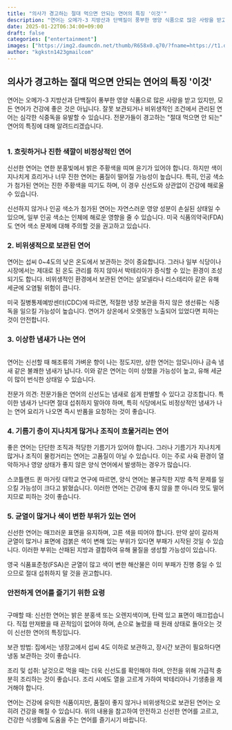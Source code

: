 ```yaml
---
title: "의사가 경고하는 절대 먹으면 안되는 연어의 특징 '이것'"
description: "연어는 오메가-3 지방산과 단백질이 풍부한 영양 식품으로 많은 사랑을 받고 있지만, 모든 연어가 건강에 좋은 것은 아닙니다. 잘못 보관되거나 비위생적인 조건에서 관리된 연어는 심각한 식중독을 유발할 수 있습니다. 전문가들이 경고하는 \"절대 먹으면 안 되는\" 연어의 특징"
date: 2025-01-22T06:34:00+09:00
draft: false
categories: ["entertainment"]
images: ["https://img2.daumcdn.net/thumb/R658x0.q70/?fname=https://t1.daumcdn.net/news/202411/12/starpick/20241112183102860puji.webp", "https://img1.daumcdn.net/thumb/R658x0.q70/?fname=https://t1.daumcdn.net/news/202411/12/starpick/20241112183103033vgvm.webp", "https://img1.daumcdn.net/thumb/R658x0.q70/?fname=https://t1.daumcdn.net/news/202411/12/starpick/20241112183102661cewh.jpg"]
author: "kgkstn1423gmailcom"
---
```


<h2 >의사가 경고하는 절대 먹으면 안되는 연어의 특징 '이것'</h2> <p>연어는 오메가-3 지방산과 단백질이 풍부한 영양 식품으로 많은 사랑을 받고 있지만, 모든 연어가 건강에 좋은 것은 아닙니다. 잘못 보관되거나 비위생적인 조건에서 관리된 연어는 심각한 식중독을 유발할 수 있습니다. 전문가들이 경고하는 "절대 먹으면 안 되는" 연어의 특징에 대해 알려드리겠습니다.</p> <figure ><img src="https://img2.daumcdn.net/thumb/R658x0.q70/?fname=https://t1.daumcdn.net/news/202411/12/starpick/20241112183102860puji.webp" alt=""/></figure> <h3 >1. 흐릿하거나 진한 색깔이 비정상적인 연어</h3> <p>신선한 연어는 연한 분홍빛에서 밝은 주황색을 띠며 윤기가 있어야 합니다. 하지만 색이 지나치게 흐리거나 너무 진한 연어는 품질이 떨어질 가능성이 높습니다. 특히, 인공 색소가 첨가된 연어는 진한 주황색을 띠기도 하며, 이 경우 신선도와 상관없이 건강에 해로울 수 있습니다.</p> <p>신선하지 않거나 인공 색소가 첨가된 연어는 자연스러운 영양 성분이 손실된 상태일 수 있으며, 일부 인공 색소는 인체에 해로운 영향을 줄 수 있습니다. 미국 식품의약국(FDA)도 연어 색소 문제에 대해 주의할 것을 권고하고 있습니다.</p> <h3 >2. 비위생적으로 보관된 연어</h3> <p>연어는 섭씨 0~4도의 낮은 온도에서 보관하는 것이 중요합니다. 그러나 일부 식당이나 시장에서는 제대로 된 온도 관리를 하지 않아서 박테리아가 증식할 수 있는 환경이 조성되기도 합니다. 비위생적인 환경에서 보관된 연어는 살모넬라나 리스테리아 같은 유해 세균에 오염될 위험이 큽니다.</p> <p>미국 질병통제예방센터(CDC)에 따르면, 적절한 냉장 보관을 하지 않은 생선류는 식중독을 일으킬 가능성이 높습니다. 연어가 상온에서 오랫동안 노출되어 있었다면 피하는 것이 안전합니다.</p> <h3 >3. 이상한 냄새가 나는 연어</h3> <figure ><img src="https://img1.daumcdn.net/thumb/R658x0.q70/?fname=https://t1.daumcdn.net/news/202411/12/starpick/20241112183103033vgvm.webp" alt=""/></figure> <p>연어는 신선할 때 해조류의 가벼운 향이 나는 정도지만, 상한 연어는 암모니아나 금속 냄새 같은 불쾌한 냄새가 납니다. 이와 같은 연어는 이미 상했을 가능성이 높고, 유해 세균이 많이 번식한 상태일 수 있습니다.</p> <p>전문가 의견: 전문가들은 연어의 신선도는 냄새로 쉽게 판별할 수 있다고 강조합니다. 특이한 냄새가 난다면 절대 섭취하지 말아야 하며, 특히 식당에서도 비정상적인 냄새가 나는 연어 요리가 나오면 즉시 반품을 요청하는 것이 좋습니다.</p> <h3 >4. 기름기 층이 지나치게 많거나 조직이 흐물거리는 연어</h3> <p>좋은 연어는 단단한 조직과 적당한 기름기가 있어야 합니다. 그러나 기름기가 지나치게 많거나 조직이 물컹거리는 연어는 고품질이 아닐 수 있습니다. 이는 주로 사육 환경이 열악하거나 영양 상태가 좋지 않은 양식 연어에서 발생하는 경우가 많습니다.</p> <p>스코틀랜드 퀸 마거릿 대학교 연구에 따르면, 양식 연어는 불규칙한 지방 축적 문제를 일으킬 가능성이 크다고 밝혔습니다. 이러한 연어는 건강에 좋지 않을 뿐 아니라 맛도 떨어지므로 피하는 것이 좋습니다.</p> <h3 >5. 균열이 많거나 색이 변한 부위가 있는 연어</h3> <p>신선한 연어는 매끄러운 표면을 유지하며, 고른 색을 띠어야 합니다. 만약 살이 갈라져 균열이 많거나 표면에 검붉은 색이 변해 있는 부위가 있다면 부패가 시작된 것일 수 있습니다. 이러한 부위는 산패된 지방과 결합하여 유해 물질을 생성할 가능성이 있습니다.</p> <p>영국 식품표준청(FSA)은 균열이 많고 색이 변한 해산물은 이미 부패가 진행 중일 수 있으므로 절대 섭취하지 말 것을 권고합니다.</p> <h3 >안전하게 연어를 즐기기 위한 요령</h3> <figure ><img src="https://img1.daumcdn.net/thumb/R658x0.q70/?fname=https://t1.daumcdn.net/news/202411/12/starpick/20241112183102661cewh.jpg" alt=""/></figure> <p>구매할 때: 신선한 연어는 밝은 분홍색 또는 오렌지색이며, 탄력 있고 표면이 매끄럽습니다. 직접 만져봤을 때 끈적임이 없어야 하며, 손으로 눌렀을 때 원래 상태로 돌아오는 것이 신선한 연어의 특징입니다.</p> <p>보관 방법: 집에서는 냉장고에서 섭씨 4도 이하로 보관하고, 장시간 보관이 필요하다면 냉동 보관하는 것이 좋습니다.</p> <p>조리 및 섭취: 날것으로 먹을 때는 더욱 신선도를 확인해야 하며, 안전을 위해 가급적 충분히 조리하는 것이 좋습니다. 조리 시에도 열을 고르게 가하여 박테리아나 기생충을 제거해야 합니다.</p> <p>연어는 건강에 유익한 식품이지만, 품질이 좋지 않거나 비위생적으로 보관된 연어는 오히려 건강을 해칠 수 있습니다. 위의 내용을 참고하여 안전하고 신선한 연어를 고르고, 건강한 식생활에 도움을 주는 연어를 즐기시기 바랍니다.</p>